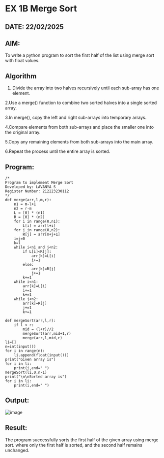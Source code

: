 # EX 1B Merge Sort
## DATE: 22/02/2025
## AIM:
To write a python program to sort the first half of the list using merge sort with float values.

## Algorithm
1. Divide the array into two halves recursively until each sub-array has one element.

2.Use a merge() function to combine two sorted halves into a single sorted array.

3.In merge(), copy the left and right sub-arrays into temporary arrays.

4.Compare elements from both sub-arrays and place the smaller one into the original array.

5.Copy any remaining elements from both sub-arrays into the main array.

6.Repeat the process until the entire array is sorted.
  

## Program:
```
/*
Program to implement Merge Sort
Developed by: LAVANYA S
Register Number: 212223230112
*/
def merge(arr,l,m,r):
    n1 = m-l+1
    n2 = r-m
    L = [0] * (n1)
    R = [0] * (n2)
    for i in range(0,n1):
        L[i] = arr[l+i]
    for j in range(0,n2):
        R[j] = arr[m+j+1]
    i=j=0
    k=l
    while i<n1 and j<n2:
        if L[i]<R[j]:
            arr[k]=L[i]
            i+=1
        else:
            arr[k]=R[j]
            j+=1
        k+=1
    while i<n1:
        arr[k]=L[i]
        i+=1
        k+=1
    while j<n2:
        arr[k]=R[j]
        j+=1
        k+=1
    
def mergeSort(arr,l,r):
    if l < r:
        mid = (l+r)//2
        mergeSort(arr,mid+1,r)
        merge(arr,l,mid,r)
li=[]
n=int(input())
for i in range(n):
    li.append(float(input()))
print("Given array is")
for i in li:
    print(i,end=" ")
mergeSort(li,0,n-1)
print("\n\nSorted array is")
for i in li:
    print(i,end=" ")
```

## Output:

![image](https://github.com/user-attachments/assets/1f536080-7d02-4cf7-858e-5a8c1df9a927)


## Result:
The program successfully sorts the first half of the given array using merge sort. where only the first half is sorted, and the second half remains unchanged.
